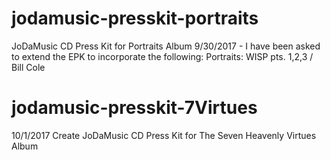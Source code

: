 # jodamusic-presskit-portraits
JoDaMusic CD Press Kit for Portraits Album
9/30/2017 - I have been asked to extend the EPK to incorporate the following: Portraits:  WISP pts. 1,2,3 / Bill Cole

# jodamusic-presskit-7Virtues
10/1/2017 Create JoDaMusic CD Press Kit for The Seven Heavenly Virtues Album
